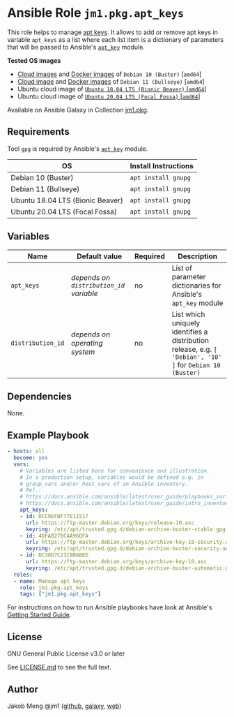 # Ansible Role `jm1.pkg.apt_keys`

This role helps to manage [apt keys](https://blog.jak-linux.org/2021/06/20/migrating-away-apt-key/). It allows to add or
remove apt keys in variable `apt_keys` as a list where each list item is a dictionary of parameters that will be passed
to Ansible's [`apt_key`](https://docs.ansible.com/ansible/latest/modules/apt_key_module.html) module.

**Tested OS images**
- [Cloud images](https://cdimage.debian.org/cdimage/openstack/current/) and
  [Docker images](https://hub.docker.com/_/debian) of `Debian 10 (Buster)` \[`amd64`\]
- [Cloud image](https://cdimage.debian.org/images/cloud/bullseye/latest/) and
  [Docker images](https://hub.docker.com/_/debian) of `Debian 11 (Bullseye)` \[`amd64`\]
- Ubuntu cloud image of [`Ubuntu 18.04 LTS (Bionic Beaver)` \[`amd64`\]](https://cloud-images.ubuntu.com/bionic/current/)
- Ubuntu cloud image of [`Ubuntu 20.04 LTS (Focal Fossa)` \[`amd64`\]](https://cloud-images.ubuntu.com/focal/)

Available on Ansible Galaxy in Collection [jm1.pkg](https://galaxy.ansible.com/jm1/pkg).

## Requirements

Tool `gpg` is required by Ansible's [`apt_key`](https://docs.ansible.com/ansible/latest/modules/apt_key_module.html) module.

| OS                                           | Install Instructions |
| -------------------------------------------- | -------------------- |
| Debian 10 (Buster)                           | `apt install gnupg`  |
| Debian 11 (Bullseye)                         | `apt install gnupg`  |
| Ubuntu 18.04 LTS (Bionic Beaver)             | `apt install gnupg`  |
| Ubuntu 20.04 LTS (Focal Fossa)               | `apt install gnupg`  |


## Variables

| Name              | Default value                           | Required | Description                                                                                               |
| ----------------- | --------------------------------------- | -------- | --------------------------------------------------------------------------------------------------------- |
| `apt_keys`        | *depends on `distribution_id` variable* | no       | List of parameter dictionaries for Ansible's `apt_key` module                                             |
| `distribution_id` | *depends on operating system*           | no       | List which uniquely identifies a distribution release, e.g. `[ 'Debian', '10' ]` for `Debian 10 (Buster)` |

## Dependencies

None.

## Example Playbook

```yml
- hosts: all
  become: yes
  vars:
    # Variables are listed here for convenience and illustration.
    # In a production setup, variables would be defined e.g. in
    # group_vars and/or host_vars of an Ansible inventory.
    # Ref.:
    # https://docs.ansible.com/ansible/latest/user_guide/playbooks_variables.html
    # https://docs.ansible.com/ansible/latest/user_guide/intro_inventory.html
    apt_keys:
    - id: DCC9EFBF77E11517
      url: https://ftp-master.debian.org/keys/release-10.asc
      keyring: /etc/apt/trusted.gpg.d/debian-archive-buster-stable.gpg
    - id: 4DFAB270CAA96DFA
      url: https://ftp-master.debian.org/keys/archive-key-10-security.asc
      keyring: /etc/apt/trusted.gpg.d/debian-archive-buster-security-automatic.gpg
    - id: DC30D7C23CBBABEE
      url: https://ftp-master.debian.org/keys/archive-key-10.asc
      keyring: /etc/apt/trusted.gpg.d/debian-archive-buster-automatic.gpg
  roles:
  - name: Manage apt keys
    role: jm1.pkg.apt_keys
    tags: ["jm1.pkg.apt_keys"]
```

For instructions on how to run Ansible playbooks have look at Ansible's
[Getting Started Guide](https://docs.ansible.com/ansible/latest/network/getting_started/first_playbook.html).

## License

GNU General Public License v3.0 or later

See [LICENSE.md](../../LICENSE.md) to see the full text.

## Author

Jakob Meng
@jm1 ([github](https://github.com/jm1), [galaxy](https://galaxy.ansible.com/jm1), [web](http://www.jakobmeng.de))
